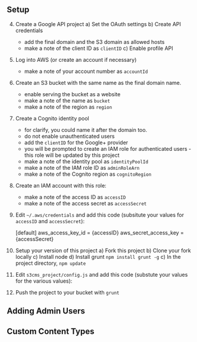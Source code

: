 


## Setup

4. Create a Google API project
   a) Set the OAuth settings
   b) Create API credentials
      - add the final domain and the S3 domain as allowed hosts
      - make a note of the client ID as `clientID`
   c) Enable profile API

2. Log into AWS (or create an account if necessary)
   - make a note of your account number as `accountId`

3. Create an S3 bucket with the same name as the final domain name.
   - enable serving the bucket as a website
   - make a note of the name as `bucket`
   - make a note of the region as `region`

4. Create a Cognito identity pool
   - for clarify, you could name it after the domain too.
   - do not enable unauthenticated users
   - add the `clientID` for the Google+ provider
   - you will be prompted to create an IAM role for authenticated users - this role will be updated by this project
   - make a note of the identity pool as `identityPoolId`
   - make a note of the IAM role ID as `adminRoleArn`
   - make a note of the Cognito region as `cognitoRegion`

5. Create an IAM account with this role:



   - make a note of the access ID as `accessID`
   - make a note of the access secret as `accessSecret`

6. Edit `~/.aws/credentials` and add this code (subsitute your values for `accessID` and `accessSecret`):

    [default]
    aws_access_key_id = {accessID}
    aws_secret_access_key = {accessSecret}

7. Setup your version of this project
   a) Fork this project
   b) Clone your fork locally
   c) Install node
   d) Install grunt `npm install grunt -g`
   c) In the project directory, `npm update`

8. Edit `s3cms_project/config.js` and add this code (substute your values for the various values):



9. Push the project to your bucket with `grunt`


## Adding Admin Users



## Custom Content Types


